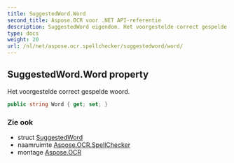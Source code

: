 ```yaml
---
title: SuggestedWord.Word
second_title: Aspose.OCR voor .NET API-referentie
description: SuggestedWord eigendom. Het voorgestelde correct gespelde woord.
type: docs
weight: 20
url: /nl/net/aspose.ocr.spellchecker/suggestedword/word/
---
```

## SuggestedWord.Word property

Het voorgestelde correct gespelde woord.

```csharp
public string Word { get; set; }
```

### Zie ook

* struct [SuggestedWord](../)
* naamruimte [Aspose.OCR.SpellChecker](../../suggestedword/)
* montage [Aspose.OCR](../../../)


